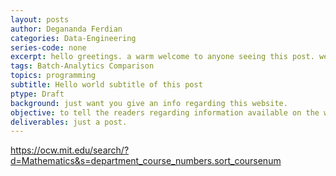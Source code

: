 ```yaml
---
layout: posts
author: Degananda Ferdian
categories: Data-Engineering
series-code: none
excerpt: hello greetings. a warm welcome to anyone seeing this post. we're creating pipeloon to share our journey in digital tech consulting. i hope you can find some interesting stuff while lurking in here.
tags: Batch-Analytics Comparison
topics: programming
subtitle: Hello world subtitle of this post
ptype: Draft
background: just want you give an info regarding this website.
objective: to tell the readers regarding information available on the website.
deliverables: just a post.
---
```



https://ocw.mit.edu/search/?d=Mathematics&s=department_course_numbers.sort_coursenum